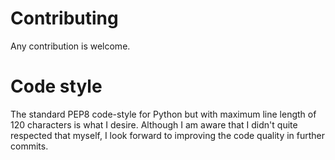 # Contributing

Any contribution is welcome.

# Code style

The standard PEP8 code-style for Python but with maximum line length of 
120 characters is what I desire. Although I am aware that I didn't quite 
respected that myself, I look forward to improving the code quality in
further commits.
